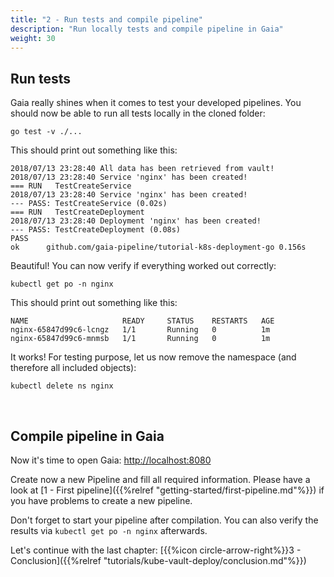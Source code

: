 ```yaml
---
title: "2 - Run tests and compile pipeline"
description: "Run locally tests and compile pipeline in Gaia"
weight: 30
---
```


## Run tests

Gaia really shines when it comes to test your developed pipelines. You should now be able to run all tests locally in the cloned folder:

```
go test -v ./...
```

This should print out something like this:

```
2018/07/13 23:28:40 All data has been retrieved from vault!
2018/07/13 23:28:40 Service 'nginx' has been created!
=== RUN   TestCreateService
2018/07/13 23:28:40 Service 'nginx' has been created!
--- PASS: TestCreateService (0.02s)
=== RUN   TestCreateDeployment
2018/07/13 23:28:40 Deployment 'nginx' has been created!
--- PASS: TestCreateDeployment (0.08s)
PASS
ok  	github.com/gaia-pipeline/tutorial-k8s-deployment-go	0.156s
```

Beautiful! You can now verify if everything worked out correctly:

```
kubectl get po -n nginx
```

This should print out something like this:

```
NAME                     READY     STATUS    RESTARTS   AGE
nginx-65847d99c6-lcngz   1/1       Running   0          1m
nginx-65847d99c6-mnmsb   1/1       Running   0          1m
```

It works! For testing purpose, let us now remove the namespace (and therefore all included objects):

```
kubectl delete ns nginx
```
<br />

## Compile pipeline in Gaia

Now it's time to open Gaia: <a href="http://localhost:8080" target="_blank">http://localhost:8080</a>

Create now a new Pipeline and fill all required information. Please have a look at [1 - First pipeline]({{%relref "getting-started/first-pipeline.md"%}}) if you have problems to create a new pipeline.

Don't forget to start your pipeline after compilation. You can also verify the results via `kubectl get po -n nginx` afterwards.

Let's continue with the last chapter: [{{%icon circle-arrow-right%}}3 - Conclusion]({{%relref "tutorials/kube-vault-deploy/conclusion.md"%}})

